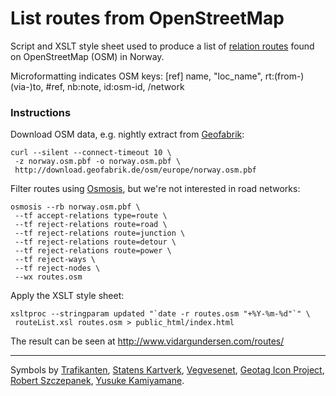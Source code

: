 
# List routes from OpenStreetMap

Script and XSLT style sheet used to produce a list of
[relation routes](http://wiki.openstreetmap.org/wiki/Route)
found on OpenStreetMap (OSM) in Norway.

Microformatting indicates OSM keys:
[ref] name, "loc_name", rt:(from-)(via-)to, #ref, nb:note, id:osm-id, /network


### Instructions

Download OSM data, e.g. nightly extract from
[Geofabrik](http://download.geofabrik.de/osm/):

    curl --silent --connect-timeout 10 \
     -z norway.osm.pbf -o norway.osm.pbf \
     http://download.geofabrik.de/osm/europe/norway.osm.pbf

Filter routes using
[Osmosis](http://wiki.openstreetmap.org/wiki/Osmosis),
but we\'re not interested in road networks:

    osmosis --rb norway.osm.pbf \
     --tf accept-relations type=route \
     --tf reject-relations route=road \
     --tf reject-relations route=junction \
     --tf reject-relations route=detour \
     --tf reject-relations route=power \
     --tf reject-ways \
     --tf reject-nodes \
     --wx routes.osm

Apply the XSLT style sheet:

    xsltproc --stringparam updated "`date -r routes.osm "+%Y-%m-%d"`" \
     routeList.xsl routes.osm > public_html/index.html

The result can be seen at <http://www.vidargundersen.com/routes/>


-----

Symbols by
[Trafikanten](http://trafikanten.no/),
[Statens Kartverk](http://www.statkart.no/filestore/Standardisering/docs/symbol.pdf),
[Vegvesenet](http://www.vegvesen.no/Trafikkinformasjon/Lover+og+regler/Trafikkskilt),
[Geotag Icon Project](http://www.geotagicons.com/),
[Robert Szczepanek](http://www.mricons.com/show/iconset:gis-icons),
[Yusuke Kamiyamane](http://findicons.com/icon/116512/050).
